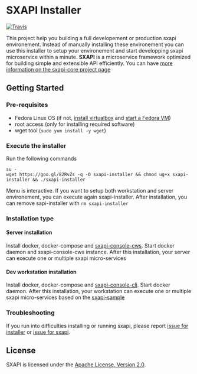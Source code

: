SXAPI Installer
===============

[![Travis](https://travis-ci.org//startxfr/sxapi-installer.svg?branch=master)](https://travis-ci.org/startxfr/sxapi-installer)

This project help you building a full developement or production sxapi environement. 
Instead of manually installing these environement you can use this installer to setup your 
environement and start developping sxapi microservice within a minute. **SXAPI** is a microservice 
framework optimized for building simple and extensible API efficiently. 
You can have [more information on the sxapi-core project page](https://github.com/startxfr/sxapi-core)  


Getting Started
---------------

### Pre-requisites

* Fedora Linux OS (if not, [install virtualbox](https://www.virtualbox.org/wiki/Linux_Downloads) and [start a Fedora VM](https://wiki.dlib.indiana.edu/display/VarVideo/Installing+Fedora+23+on+a+VirtualBox+VM))
* root access (only for installing required software)
* wget tool (```sudo yum install -y wget```)

### Execute the installer

Run the following commands

```
su -
wget https://goo.gl/82RvZs -q -O sxapi-installer && chmod ug+x sxapi-installer && ./sxapi-installer
```

Menu is interactive. If you want to setup both workstation and server environement, you can execute again sxapi-installer. After installation, you can remove sapi-installer with `rm sxapi-installer`


### Installation type

#### Server installation

Install docker, docker-compose and [sxapi-console-cws](https://github.com/startxfr/sxapi-console/blob/master/docs/3.CWS.md). Start docker daemon and sxapi-console-cws instance. 
After this installation, your server can execute one or multiple sxapi micro-services

#### Dev workstation installation

Install docker, docker-compose and [sxapi-console-cli](https://github.com/startxfr/sxapi-console/blob/master/docs/2.CLI.md). Start docker daemon.
After this installation, your workstation can execute one or multiple sxapi micro-services based on the [sxapi-sample](https://github.com/startxfr/sxapi-sample/blob/master/README.md)


### Troubleshooting

If you run into difficulties installing or running sxapi, please report [issue for installer](https://github.com/startxfr/sxapi-installer/issues/new) or  [issue for sxapi](https://github.com/startxfr/sxapi-core/issues/new).

License
-------

SXAPI is licensed under the [Apache License, Version 2.0](http://www.apache.org/licenses/).

